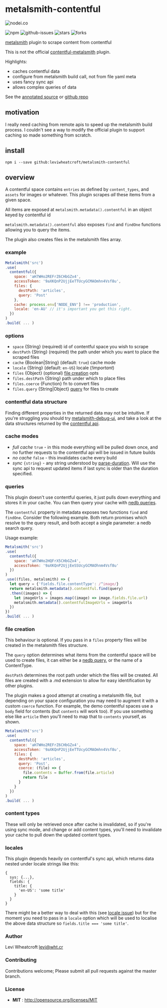 # metalsmith-contentful

![nodei.co](https://nodei.co/npm/metalsmith-contentful.png?downloads=true&downloadRank=true&stars=true)

![npm](https://img.shields.io/npm/v/metalsmith-contentful.svg) ![github-issues](https://img.shields.io/github/issues/leviwheatcroft/metalsmith-contentful.svg) ![stars](https://img.shields.io/github/stars/leviwheatcroft/metalsmith-contentful.svg) ![forks](https://img.shields.io/github/forks/leviwheatcroft/metalsmith-contentful.svg)

[metalsmith](https://metalsmith.io) plugin to scrape content from contentful

This is not the official [contentful-metalsmith][contentful-metalsmith] plugin.

Highlights:

 * caches contentful data
 * configure from metalsmith build call, not from file yaml meta
 * uses fancy sync api
 * allows complex queries of data

See the [annotated source][annotated source] or [github repo][github repo]

## motivation

I really need caching from remote apis to speed up the metalsmith build process. I couldn't see a way to modify the official plugin to support caching so made something from scratch.

## install

`npm i --save github:leviwheatcroft/metalsmith-contentful`

## overview

A contentful space contains `entries` as defined by `content_types`, and `assets` for images or whatever. This plugin scrapes *all* these items from a given space.

All items are exposed at `metalsmith.metadata().contentful` in an object keyed by contentful id

`metalsmith.metadata().contentful` also exposes `find` and `findOne` functions allowing you to query the items.

The plugin also creates files in the metalsmith files array.

### example

```javascript
Metalsmith('src')
.use(
  contentful({
    space: 'aH7WHo2REFrZ6CHbGZx4',
    accessToken: '9aXKQnP2UjjEeTTUcyGCMAOmhn4Vsf8u',
    files: {
      destPath: 'articles',
      query: 'Post'
    },
    cache: process.env['NODE_ENV'] !== 'production',
    locale: 'en-AU' // it's important you get this right.
  })
)
.build( ... )
```

### options

 * `space` {String} (required) id of contentful space you wish to scrape
 * `destPath` {String} (required) the path under which you want to place the   scraped files
 * `cache` {Boolean|String} (default: `true`) cache mode
 * `locale` {String} (default: `en-US`) locale (*!important*)
 * `files` {Object} (optional) [file creation]() opts
 * `files.destPath` {String} path under which to place files
 * `files.coerce` {Function} fn to convert files
 * `files.query` {String|Object} [query](#queries) for files to create

### contentful data structure

Finding different properties in the returned data may not be intuitive. If you're struggling you should try [metalsmith-debug-ui][metalsmith-debug-ui], and take a look at the data structures returned by the [contentful api][contentful api].

### cache modes

 * *full cache* `true` - in this mode everything will be pulled down once, and no further requests to the contentful api will be issued in future builds
 * *no cache* `false` - this invalidates cache every build
 * *sync* `{string}` - any string understood by [parse-duration][parse-duration]. Will use the sync api to request updated items if last sync is older than the duration specified.

### queries

This plugin doesn't use contentful queries, it just pulls down everything and stores it in your cache. You can then query your cache with [nedb queries][nedb queries].

The `contentful` property in metadata exposes two functions `find` and `findOne`. Consider
the following example. Both return promises which resolve to the query result, and both accept a single parameter: a nedb search query.

Usage example:

```javascript
Metalsmith('src')
.use(
  contentful({
    space: 'aH7WHo2HQFrX5CHbGZx4',
    accessToken: '9aXKQnP2UjjEeSSUcyGCMAOhnm4Vsf8u'
  })
)
.use((files, metalsmith) => {
  let query = {'fields.file.contentType': /^image/}
  return metalsmith.metadata().contentful.find(query)
  .then((images) => {
    let imageUrls = images.map((image) => image.fields.file.url)
    metalsmith.metadata().contentfulImageUrls = imageUrls
  })
})
.build( ... )
```

### file creation

This behaviour is optional. If you pass in a `files` property files will be created in the metalsmith files structure.

The `query` option determines what items from the contentful space will be used to create files, it can either be a [nedb query][nedb queries], or the name of a ContentType.

`destPath` determines the root path under which the files will be created. All files are created with a .md extension to allow for easy identification by other plugins.

The plugin makes a good attempt at creating a metalsmith file, but depending on your space configuration you may need to augment it with a custom `coerce` function. For example, the demo contentful spaces use a `body` field for contents (but `contents` will work too). If you use something else like `article` then you'll need to map that to `contents` yourself, as shown.

```javascript
Metalsmith('src')
.use(
  contentful({
    space: 'aH7WHo2REFrZ6CHbGZx4',
    accessToken: '9aXKQnP2UjjEeTTUcyGCMAOmhn4Vsf8u',
    files: {
      destPath: 'articles',
      query: 'Post',
      coerce: (file) => {
        file.contents = Buffer.from(file.article)
        return file
      }
    }
  })
)
.build( ... )
```

### content types
These will only be retrieved once after cache is invalidated, so if you're using sync mode, and change or add content types, you'll need to invalidate your cache to pull down the updated content types.

### locales
This plugin depends heavily on contentful's sync api, which returns data nested under locale strings like this:

```
{
  sys: {...},
  fields: {
    title: {
      'en-US': 'some title'
    }
  }
}
```

There might be a better way to deal with this (see [locale issue][locale issue]) but for the moment you need to pass in a `locale` option which will be used to localise the above data structure so `fields.title === 'some title'`.

### Author

Levi Wheatcroft <levi@wht.cr>

### Contributing

Contributions welcome; Please submit all pull requests against the master branch.

### License

 - **MIT** : http://opensource.org/licenses/MIT

[annotated source]: https://leviwheatcroft.github.io/metalsmith-contentful "fancy annotated source"
[github repo]: https://github.com/leviwheatcroft/metalsmith-contentful "github repo"
[contentful-metalsmith]: https://github.com/contentful/contentful-metalsmith "official contentful-metalsmith plugin"
[nedb queries]: https://github.com/louischatriot/nedb#basic-querying "nedb readme"
[metalsmith-debug-ui]: https://github.com/leviwheatcroft/metalsmith-debug-ui "metalsmith-debug-ui repo"
[contentful api]: https://www.contentful.com/developers/docs/references/content-delivery-api/ "contentful api"
[parse-duration]: https://www.npmjs.com/package/parse-duration "parse-duration repo"
[locale issue]: https://github.com/leviwheatcroft/metalsmith-contentful/issues/3 "locale issue"
